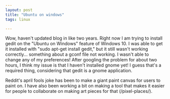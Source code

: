 ```yaml
---
layout: post
title: "Ubuntu on windows"
tags: linux 

---
```

Wow, haven't updated blog in like two years. Right now I am trying to install gedit on the "Ubuntu on Windows" feature of Windows 10. I was able to get it installed with "sudo apt-get install gedit," but it still wasn't working correctly... something about a gconf file not working. I wasn't able to change any of my preferences! After googling the problem for about two hours, I think my issue is that I haven't installed gnome yet! I guess that's a required thing, considering that gedit is a gnome application. 

Reddit's april fools joke has been to make a giant paint canvas for users to paint on. I have also been working a bit on making a tool that makes it easier for people to collaborate on making art pieces for that (/pixel-places/).

